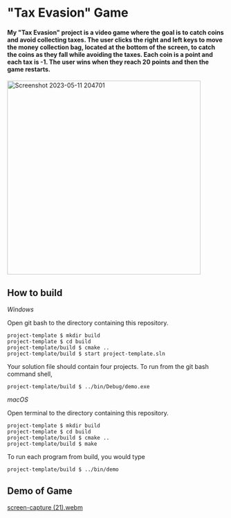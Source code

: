 # "Tax Evasion" Game

#### My "Tax Evasion" project is a video game where the goal is to catch coins and avoid collecting taxes. The user clicks the right and left keys to move the money collection bag, located at the bottom of the screen, to catch the coins as they fall while avoiding the taxes. Each coin is a point and each tax is -1. The user wins when they reach 20 points and then the game restarts. 

<img width="447" alt="Screenshot 2023-05-11 204701" src="https://github.com/chani120/project-template/assets/44120884/10f8070a-ff3d-4ec5-baa6-e0792dfbab78">

## How to build

*Windows*

Open git bash to the directory containing this repository.

```
project-template $ mkdir build
project-template $ cd build
project-template/build $ cmake ..
project-template/build $ start project-template.sln
```

Your solution file should contain four projects.
To run from the git bash command shell, 

```
project-template/build $ ../bin/Debug/demo.exe
```

*macOS*

Open terminal to the directory containing this repository.

```
project-template $ mkdir build
project-template $ cd build
project-template/build $ cmake ..
project-template/build $ make
```

To run each program from build, you would type

```
project-template/build $ ../bin/demo
```


## Demo of Game

[screen-capture (21).webm](https://github.com/chani120/project-template/assets/44120884/8eb294d3-8c1b-46b4-9156-c9846c103f6e)



